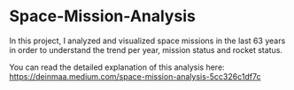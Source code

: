 # Space-Mission-Analysis
In this project, I analyzed and visualized space missions in the last 63 years in order to understand the trend per year, mission status and rocket status.

You can read the detailed explanation of this analysis here: https://deinmaa.medium.com/space-mission-analysis-5cc326c1df7c
